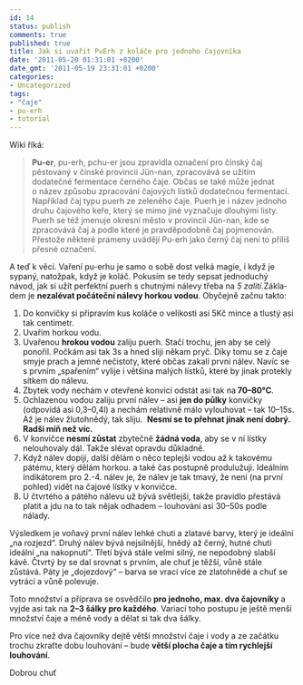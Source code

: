 ```yaml
---
id: 14
status: publish
comments: true
published: true
title: Jak si uvařit PuErh z koláče pro jednoho čajovníka
date: '2011-05-20 01:31:01 +0200'
date_gmt: '2011-05-19 23:31:01 +0200'
categories:
- Uncategorized
tags:
- "čaje"
- pu-erh
- tutorial
---
```

<p>Wiki říká:</p>
<blockquote><p><strong>Pu-er</strong>, pu-erh, pchu-er jsou zpravidla označení pro čínský čaj pěstovaný v čínské provincii Jün-nan, zpracovává se užitím dodatečné fermentace černého čaje. Občas se také může jednat o název způsobu zpracování čajových lístků dodatečnou fermentací. Například čaj typu puerh ze zeleného čaje. Puerh je i název jednoho druhu čajového keře, který se mimo jiné vyznačuje dlouhými listy. Puerh se též jmenuje okresní město v provincii Jün-nan, kde se zpracovává čaj a podle které je pravděpodobně čaj pojmenován. Přestože některé prameny uvádějí Pu-erh jako černý čaj není to příliš přesné označení.</p>
</blockquote>
<p>A teď k věci. Vaření pu-erhu je samo o sobě dost velká magie, i když je sypaný, natožpak, když je koláč. Pokusím se tedy sepsat jednoduchý návod, jak si užít perfektní puerh s chutnými nálevy třeba na <em>5 zalití</em>.Zákla­dem je <strong>nezalévat počáteční nálevy horkou vodou</strong>. Obyčejně začnu takto:</p>
<ol>
<li>Do konvičky si připravím kus koláče o velikosti asi 5Kč mince a 	tlustý asi tak centimetr.</li>
<li>Uvařím horkou vodu.</li>
<li>Uvařenou <strong>hrokou vodou</strong> zaliju puerh. Stačí trochu, jen 	aby se celý ponořil. Počkám asi tak 3s a hned sliji někam pryč. Díky tomu 	se z čaje smyje prach a jemné nečistoty, které občas zakalí první 	nálev. Navíc se s prvním „spařením“ vylije i většina malých 	lístků, které by jinak protekly sítkem do nálevu.</li>
<li>Zbytek vody nechám v otevřené konvici odstát asi tak na<strong> 70–80°C</strong>.</li>
<li>Ochlazenou vodou zaliju první nálev – asi <strong>jen do 	půlky</strong> konvičky (odpovídá asi 0,3–0,4l) a nechám relativně málo 	vylouhovat – tak 10–15s. Až je nálev žlutohnědý, tak sliju.  	<strong>Nesmí se to přehnat jinak není dobrý. Radši míň než 	víc. </strong></li>
<li>V konvičce <strong>nesmí zůstat</strong> zbytečně <strong>žádná 	voda</strong>, aby se v ní lístky nelouhovaly dál. Takže slévat opravdu 	důkladně.</li>
<li>Když nálev dopiji, další dělám o něco teplejší vodou až 	k takovému pátému, který dělám horkou. a také čas postupně 	produlužuji. Ideálním indikátorem pro 2.-4. nálev je, že nálev je tak 	tmavý, že není (na první pohled) vidět na čajové lístky 	v konvičce.</li>
<li>U čtvrtého a pátého nálevu už bývá světlejší, takže pravidlo 	přestává platit a jdu na to tak nějak odhadem – louhování asi 30–50s 	podle nálady.</li>
</ol>
<p>Výsledkem je voňavý první nálev lehké chuti a zlatavé barvy, který je ideální „na rozjezd“. Druhý nálev bývá nejsilnější, hnědý až černý, hutné chuti ideální „na nakopnutí“. Třetí bývá stále velmi silný, ne nepodobný slabší kávě. Čtvrtý by se dal srovnat s prvním, ale chuť je těžší, vůně stále zůstává. Páty je „dojezdový“ – barva se vrací více ze zlatohnědé a chuť se vytrácí a vůně polevuje.</p>
<p>Toto množství a příprava se osvědčilo <strong>pro jednoho, max. dva čajovníky</strong> a vyjde asi tak na <strong>2–3 šálky pro každého</strong>. Variací toho postupu je ještě menší množství čaje a méně vody a dělat si tak dva šálky.</p>
<p>Pro více než dva čajovníky dejtě větší množství čaje i vody a ze začátku trochu zkraťte dobu louhování – bude <strong>větší plocha čaje a tím rychlejší louhování</strong>.</p>
<p>Dobrou chuť</p>
